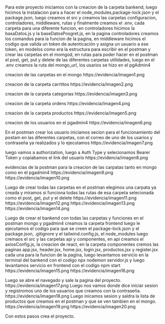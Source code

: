 Para este proyecto iniciamos con la creacion de la carpeta bankend, luego hicimos la instalacion para a hacer el node_modules,package-lock.json y el package.json, luego creamos el src y creamos las carpetas configuracion, controladores, middleware, rutas y finalmente creamos el .env, cada carpeta para una diferente funcion, en controladores hicimos la basaDatos.js y la baseDatosPosgret.js, en la pagina controladores creamos los comandos para la funcion de la pagina, en middleware hicimos el codigo  que valida un token de autenticación y asigna un usuario a ese token, en modelos como era la estructura para escribir en el postman y crear las carpetas en el momgod, en rutas para poder hacer en el postman el post, get, put y delete de las diferentes carpetas utilidades, luego en el .env creamos la ruta del mongo_url, los usarios se hizo en el pgAdmin4

creacion de las carpetas en el mongo
https://evidencia/imagen1.png

creacion de la carpeta carrtitos
https://evidencia/imagen2.png

creacion de la carpeta categorias
https://evidencia/imagen3.png

creacion de la carpeta ordens
https://evidencia/imagen4.png

creacion de la carpeta productos
https://evidencia/imagen5.png

creacion de los usuarios en el pgadmin4
https://evidencia/imagen6.png

En el postman crear los usuario iniciamos secion para el funcionamiento del postam en las diferentes carpetas, con el correo de uno de los usarios y contraseña ya realizados y lo ejecutamos
https://evidencia/imagen7.png

luego vamos a authorization, luego a Auth Type y selecionamos Bearer Token y copiabamos el link del usuario
https://evidencia/imagen8.png

evidencias de la postman para la creacion de las carpatas tanto en mongo como en el pgadmin4
https://evidencia/imagen9.png
https://evidencia/imagen10.png

Luego de crear todas las carpetas en el postman elegimos una carpata ya creada y miramos si funciona todas las rutas de esa carpeta selecionada como el post, get, put y el delete
https://evidencia/imagen11.png
https://evidencia/imagen12.png
https://evidencia/imagen13.png
https://evidencia/imagen14.png

Luego de crear el bankend con todas las carpetas y funciones en el postman mongo y pgadmin4 creamos la carpeta frontend luego le ejecutamos el codigo para que se creen el package-lock.json y el package.json, .gitignore y el tailwind.config.js, el node_modules luego cremaos el src y las carpetas api y componentes, en api creamos el axiosConfig.js, la creacion de react, en la carpeta componentes cremos las paginas app.jsx, header.jsx, home.jsx, login.jsx, productos.jsx y register.jsx cada una para la funcion de la pagina, luego levantamos servicio en la terminal del bankend con el codigo npx nodemon servidor.js y luego levantamos servicio en frontend con el codigo npm start
https://evidencia/imagen15.png
https://evidencia/imagen16.png

Luego se abre el navegado y sale la pagina del proyecto.
https://evidencia/imagen17.png
Luego nos vamos donde dice iniciar sesion y registromos uno de los usuarios que creamos con la contraseña.
https://evidencia/imagen18.png
Luego inicamos sesion y saldra la lista de productos que creamos en el postman y que se ven tambien en el mongo.
https://evidencia/imagen19.png
https://evidencia/imagen20.png


Con estos pasos crea el proyecto.

